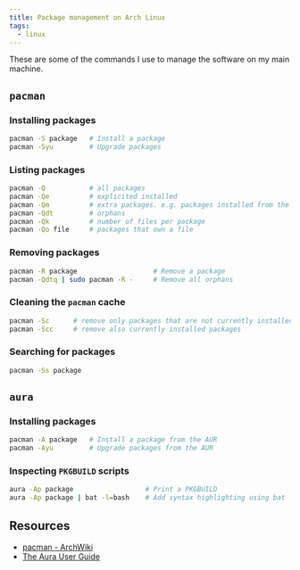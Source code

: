 ```yaml
---
title: Package management on Arch Linux
tags:
  - linux
---
```


These are some of the commands I use to manage the software on my main machine.

## `pacman`

### Installing packages

```bash
pacman -S package   # Install a package
pacman -Syu         # Upgrade packages
```

### Listing packages

```bash
pacman -Q           # all packages
pacman -Qe          # explicited installed
pacman -Qm          # extra packages. e.g. packages installed from the aur
pacman -Qdt         # orphans
pacman -Qk          # number of files per package
pacman -Qo file     # packages that own a file
```

### Removing packages

```bash
pacman -R package                   # Remove a package
pacman -Qdtq | sudo pacman -R -     # Remove all orphans
```

### Cleaning the `pacman` cache

```bash
pacman -Sc      # remove only packages that are not currently installed
pacman -Scc     # remove also currently installed packages
```

### Searching for packages

```bash
pacman -Ss package
```

## `aura`

### Installing packages

```bash
pacman -A package   # Install a package from the AUR
pacman -Ayu         # Upgrade packages from the AUR
```

### Inspecting `PKGBUILD` scripts

```bash
aura -Ap package                  # Print a PKGBUILD
aura -Ap package | bat -l=bash    # Add syntax highlighting using bat
```

## Resources

- [pacman - ArchWiki](https://wiki.archlinux.org/title/pacman)
- [The Aura User Guide](https://fosskers.github.io/aura/)
